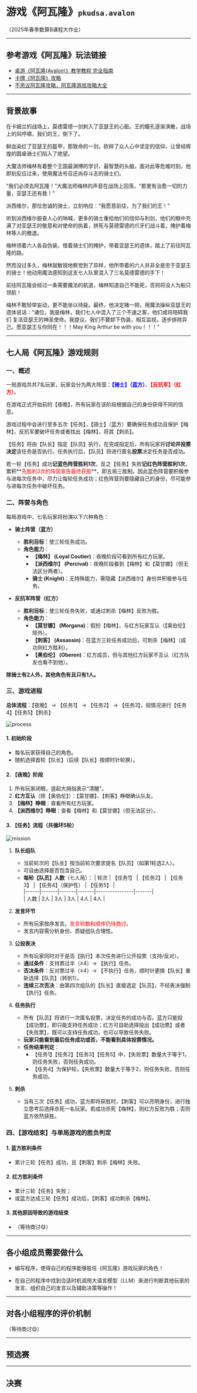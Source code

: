 # 游戏《阿瓦隆》<span style="font-size: smaller;">`pkudsa.avalon`</span>

（2025年春季数算B课程大作业）

---

## 参考游戏《阿瓦隆》玩法链接
- [桌游《阿瓦隆(Avalon)》教学教程 完全指南](https://zhuanlan.zhihu.com/p/685062276)
- [卡牌《阿瓦隆》攻略](https://zhuanlan.zhihu.com/p/546211143)
- [不思议阿瓦隆攻略，阿瓦隆游戏攻略大全](https://www.youfanx.com/gonglue/202405/467216.html)

---

## 背景故事

在卡姆兰的战场上，莫德雷德一剑刺入了亚瑟王的心脏。王的瞳孔逐渐涣散，战场上的风呼啸，我们的王，倒下了。

鲜血染红了亚瑟王的盔甲，那致命的一剑，砍碎了众人心中坚定的信仰，让曾经辉煌的圆桌骑士们陷入了绝望。

大魔法师梅林有着整个王国最渊博的学识、最智慧的头脑，面对此等危难时刻，他即刻反应过来，使用魔法号召还尚存斗志的骑士们。

“我们必须去阿瓦隆！”大魔法师梅林的声音在战场上回荡，“那里有治愈一切的力量，亚瑟王还有救！”

派西维尔，那位忠诚的骑士，立刻响应：“我愿意前往，为了我们的王！”

听到派西维尔振奋人心的呐喊，更多的骑士重拾他们的信仰与利剑，他们的眼中充满了对亚瑟王的敬意和对使命的执着，拼死与莫德雷德的爪牙们战斗着，掩护着梅林等人的撤退。

梅林领着六人各自伪装，借着骑士们的掩护，带着亚瑟王的遗体，踏上了前往阿瓦隆的路。

然而没过多久，梅林就敏锐地察觉到了异样，他所带着的六人并非全是忠于亚瑟王的骑士！他动用魔法感知到这支七人队里混入了三名莫德雷德的手下！

前往阿瓦隆会经过一条需要魔法的航道，梅林知道自己不能死，否则将没人为船只领航！

梅林不敢轻举妄动，更不能坐以待毙。最终，他决定赌一把，用魔法操纵亚瑟王的遗体说话：“诸位，我是梅林，我们七人中混入了三个不速之客，他们或将阻碍我们
复活亚瑟王的神圣使命。我提议，我们不要卸下伪装，相互监视，逐步排除异己。愿亚瑟王与你同在！！！May King Arthur be with you！！！”

---

## 七人局《阿瓦隆》游戏规则

### 一、概述

一局游戏共共7名玩家，玩家会分为两大阵营：**<span style="color: blue">【骑士】（蓝方）</span>**、**<span style="color: red">【反抗军】（红方）</span>**。

在游戏正式开始前的【夜晚】，所有玩家在该阶段根据自己的身份获得不同的信息。

游戏过程中会进行至多五次【任务】，【骑士】（蓝方）要确保任务成功且保护【梅林】，反抗军要破坏任务或者找出【梅林】，将其【刺杀】。

【任务】将由【队长】指定【队员】执行，在完成指定后，所有玩家将**讨论并投票决定**该任务是否执行。任务执行后，【队员】将进行匿名**投票**决定任务是否成功。

若一轮【任务】成功**记蓝色阵营胜利1次**，反之【任务】失败**记红色阵营胜利1次**，累积**<span style="color: red">先胜利3次的阵营宣告最终获胜</span>**，即五局三胜制。因此蓝色阵营要积极参与进每次任务中，尽力让每轮任务成功；红色阵营则要隐藏自己的身份，尽可能参与进每次任务中破坏任务。

### 二、阵营与角色

每局游戏中，七名玩家将扮演以下六种角色：

- **骑士阵营（蓝方）**  
  - **胜利目标**：使三轮任务成功。
  - **角色能力**：
    - **【梅林】 (Loyal Coutier)**：夜晚阶段可看到所有红方玩家。
    - **【派西维尔】 (Percival)**：夜晚阶段看到【梅林】和【莫甘娜】（但无法区分两者）。
    - **骑士 (Knight)**：无特殊能力，需隐藏【派西维尔】身份并积极参与任务。

- **反抗军阵营（红方）**
  - **胜利目标**：使三轮任务失败，或通过刺杀【梅林】反败为胜。
  - **角色能力**：
    - **【莫甘娜】 (Morgana)**：假扮【梅林】，与红方玩家互认（【奥伯伦】除外）。
    - **【刺客】 (Assassin)**：在蓝方三轮任务成功后，可刺杀【梅林】（成功则红方胜利）。
    - **【奥伯伦】 (Oberon)**：红方成员，但与其他红方玩家不互认（红方队友也看不到他）。

**除骑士有2人外，其他角色有且只有1人。**  

### 三、游戏进程

**总体流程**：【夜晚】 → 【任务1】 → 【任务2】 → 【任务3】，视情况进行【任务4】【任务5】【刺杀】

![process](./pictures/process.png)

#### 1. **初始阶段**
- 每名玩家获得自己的角色。
- 随机选择首轮【队长】（后续【队长】按顺时针轮换）。

#### 2. **【夜晚】阶段**
1. 所有玩家闭眼，竖起大拇指表示“清醒”。
2. **红方互认**（除【奥伯伦】）：【莫甘娜】、【刺客】睁眼确认队友。
3. **【梅林】睁眼**：查看所有红方玩家。
4. **【派西维尔】睁眼**：查看【梅林】和【莫甘娜】（但无法区分）。

#### 3. **【任务】流程（共循环5轮）**

![mission](./pictures/mission.png)

1. **队长组队**  
   - 当前轮次的【队长】按当前轮次要求提名【队员】（如第1轮选2人）。
   - 可自由选择是否包含自己。  
   - **每轮【队员】人数**（七人局）：
     | 轮次 | 【任务1】 | 【任务2】 | 【任务3】 | 【任务4】（保护性） | 【任务5】 |  
     |------|-------|-------|-------|----------------|-------|  
     | 人数 | 2人   | 3人   | 3人   | 4人           | 4人   |  

2. **发言环节**  
   - 所有玩家按序发言。<span style="color: red">发言轮数和顺序仍待商讨。</span>
   - 发言内容需分析身份、质疑组队合理性。

3. **公投表决**  
   - 所有玩家同时对于是否【执行】本次任务进行公开投票（支持/反对）。
   - **通过条件**：支持票过半（≥4）→ 【执行】任务。
   - **否决条件**：反对票过半（≥4）→ 【不执行】任务，顺时针更换【队长】重新选择【队员】（转到1）。
   - **连续三次否决**：由第四次组队的【队长】直接选定【队员】，不经表决强制【执行】任务。

4. **任务执行**  
   - 所有【队员】将进行一次匿名投票，决定任务的成功与否。蓝方只能投【成功票】，即只能支持任务成功；红方可自助选择投出【成功票】或者【失败票】，既可以支持任务成功，也可以导致任务失败。
   - **玩家只能看到最后任务成功或否，不能看到具体投票情况。**
   - **任务结果判定**：  
     - 【任务1】【任务2】【任务3】【任务5】中，【失败票】数量大于等于1，则任务失败，否则任务成功。
     - 【任务4】为保护轮，【失败票】数量大于等于2，则任务失败，否则任务成功。

5. **刺杀**
   - 当有三次【任务】成功，蓝方即将获胜时，【刺客】可以亮明身份，进行独立思考后选择杀死一名玩家。若成功杀死【梅林】，则红方反败为胜；否则蓝方依然获胜。

### 四、【游戏结束】与单局游戏的胜负判定

#### 1. **蓝方胜利条件**
- 累计三轮【任务】成功，且【刺客】刺杀【梅林】失败。

#### 2. **红方胜利条件**
- 累计三轮【任务】失败；
- 或蓝方达成三轮【任务】成功后，【刺客】成功刺杀【梅林】。

#### 3. **其他原因导致的游戏结束**
- （等待商讨😋）

---

## 各小组成员需要做什么

- 编写程序，使得自己的程序能够胜任《阿瓦隆》游戏玩家的角色！

- 在自己的程序中找到合适时机调用大语言模型（LLM）来进行判断其他玩家的发言、组织自己的发言以及辅助决策等操作！

---

## 对各小组程序的评价机制

（等待商讨😋）

---

## 预选赛

---

## 决赛

